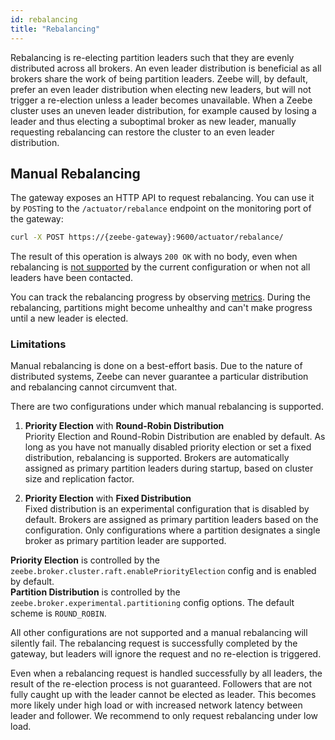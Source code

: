 ```yaml
---
id: rebalancing
title: "Rebalancing"
---
```


Rebalancing is re-electing partition leaders such that they are evenly distributed across all brokers.
An even leader distribution is beneficial as all brokers share the work of being partition leaders.
Zeebe will, by default, prefer an even leader distribution when electing new leaders, but will not trigger a re-election unless a leader becomes unavailable.
When a Zeebe cluster uses an uneven leader distribution, for example caused by losing a leader and thus electing a suboptimal broker as new leader, manually requesting rebalancing can restore the cluster to an even leader distribution.

## Manual Rebalancing

The gateway exposes an HTTP API to request rebalancing. You can use it by `POST`ing to the `/actuator/rebalance` endpoint on the monitoring port of the gateway: 

```bash
curl -X POST https://{zeebe-gateway}:9600/actuator/rebalance/
```

The result of this operation is always `200 OK` with no body, even when rebalancing is [not supported](#limitations) by the current configuration or when not all leaders have been contacted.

You can track the rebalancing progress by observing [metrics](./metrics.md).
During the rebalancing, partitions might become unhealthy and can't make progress until a new leader is elected.

### Limitations

Manual rebalancing is done on a best-effort basis.
Due to the nature of distributed systems, Zeebe can never guarantee a particular distribution and rebalancing cannot circumvent that. 

There are two configurations under which manual rebalancing is supported. 


1. **Priority Election** with **Round-Robin Distribution** <br/>
Priority Election and Round-Robin Distribution are enabled by default. 
As long as you have not manually disabled priority election or set a fixed distribution, rebalancing is supported. 
Brokers are automatically assigned as primary partition leaders during startup, based on cluster size and replication factor.

2. **Priority Election** with **Fixed Distribution** <br/>
Fixed distribution is an experimental configuration that is disabled by default. 
Brokers are assigned as primary partition leaders based on the configuration.
Only configurations where a partition designates a single broker as primary partition leader are supported.

**Priority Election** is controlled by the `zeebe.broker.cluster.raft.enablePriorityElection` config and is enabled by default. <br/>
**Partition Distribution** is controlled by the `zeebe.broker.experimental.partitioning` config options.
The default scheme is `ROUND_ROBIN`.


All other configurations are not supported and a manual rebalancing will silently fail.
The rebalancing request is successfully completed by the gateway, but leaders will ignore the request and no re-election is triggered.

Even when a rebalancing request is handled successfully by all leaders, the result of the re-election process is not guaranteed.
Followers that are not fully caught up with the leader cannot be elected as leader.
This becomes more likely under high load or with increased network latency between leader and follower.
We recommend to only request rebalancing under low load.
